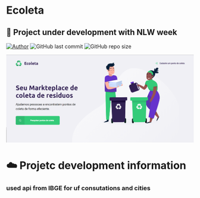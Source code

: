 # Ecoleta

## :rocket: Project under development with NLW week


[![Author](https://img.shields.io/badge/author-AntonioSilvaAzevedo-blue?style=plastic)](https://github.com/AntonioSilvaAzevedo)
![GitHub last commit](https://img.shields.io/github/last-commit/AntonioSilvaAzevedo/GoBarber---Front?style=plastic)
![GitHub repo size](https://img.shields.io/github/repo-size/AntonioSilvaAzevedo/GoBarber---Front?style=plastic)


![](.github/EcoletaNLW.png)

# :cloud: Projetc development information

### used api from IBGE for uf consutations and cities